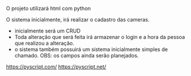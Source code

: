 O projeto utilizará html com python

O sistema inicialmente, irá realizar o cadastro das cameras.
  - inicialmente será um CRUD 
  - Toda alteração que será feita irá armazenar o login e a hora da pessoa que realizou a alteração.
  - o sistema também possuirá um sistema inicialmente simples de chamado. OBS: os campos ainda serão planejados.


https://pyscript.com/
https://pyscript.net/
